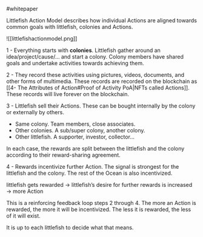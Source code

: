 #whitepaper 

Littlefish Action Model describes how individual Actions are aligned towards common goals with littlefish, colonies and Actions. 

![[littlefishactionmodel.png]]

1 - Everything starts with **colonies**. Littlefish gather around an idea/project/cause/… and start a colony. Colony members have shared goals and undertake activities towards achieving them.

2 - They record these activities using pictures, videos, documents, and other forms of multimedia. These records are recorded on the blockchain as [[4- The Attributes of Action#Proof of Activity PoA|NFTs called Actions]]. These records will live forever on the blockchain. 

3 - Littlefish sell their Actions. These can be bought internally by the colony or externally by others.

  * Same colony. Team members, close associates.
  * Other colonies. A sub/super colony, another colony.
  * Other littlefish. A supporter, investor, collector...

In each case, the rewards are split between the littlefish and the colony according to their reward-sharing agreement.

4 - Rewards incentivize further Action. The signal is strongest for the littlefish and the colony. The rest of the Ocean is also incentivized.

littlefish gets rewarded → littlefish’s desire for further rewards is increased → more Action 

This is a reinforcing feedback loop steps 2 through 4. The more an Action is rewarded, the more it will be incentivized. The less it is rewarded, the less of it will exist. 

It is up to each littlefish to decide what that means.
